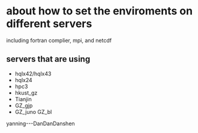 # about how to set the enviroments on different servers
including fortran complier, mpi, and netcdf

## servers that are using
* hqlx42/hqlx43
* hqlx24
* hpc3
* hkust_gz
* Tianjin
* GZ_gjp
* GZ_juno GZ_bl

yanning---DanDanDanshen
